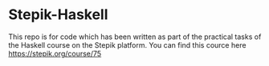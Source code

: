 # Stepik-Haskell
This repo is for code which has been written as part of the practical tasks of the Haskell course on the Stepik platform.
You can find this cource here https://stepik.org/course/75
